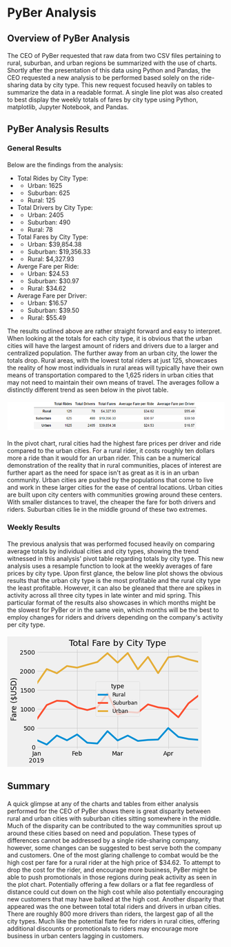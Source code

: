 # PyBer Analysis
## Overview of PyBer Analysis
####
The CEO of PyBer requested that raw data from two CSV files pertaining to rural, suburban, and urban regions be summarized with the use of charts. Shortly after the presentation of this data using Python and Pandas, the CEO requested a new analysis to be performed based solely on the ride-sharing data by city type. This new request focused heavily on tables to summarize the data in a readable format. A single line plot was also created to best display the weekly totals of fares by city type using Python, matplotlib, Jupyter Notebook, and Pandas. 

## PyBer Analysis Results
### General Results
#### 
Below are the findings from the analysis:

* Total Rides by City Type:
*   - Urban: 1625
*   - Suburban: 625
*   - Rural: 125
* Total Drivers by City Type:
*   - Urban: 2405
*   - Suburban: 490
*   - Rural: 78
* Total Fares by City Type:
*   - Urban: $39,854.38
*   - Suburban: $19,356.33
*   - Rural: $4,327.93
* Averge Fare per Ride:
*   - Urban: $24.53
*   - Suburban: $30.97
*   - Rural: $34.62
* Average Fare per Driver:
*   - Urban: $16.57
*   - Suburban: $39.50
*   - Rural: $55.49
 
The results outlined above are rather straight forward and easy to interpret. When looking at the totals for each city type, it is obvious that the urban cities will have the largest amount of riders and drivers due to a larger and centralized population. The further away from an urban city, the lower the totals drop. Rural areas, with the lowest total riders at just 125, showcases the reality of how most individuals in rural areas will typically have their own means of transportation compared to the 1,625 riders in urban cities that may not need to maintain their own means of travel. The averages follow a distinctly different trend as seen below in the pivot table. 
#### ![table_image](https://github.com/victoriaguille/PyBer_Analysis/blob/main/analysis/PyBer_Summary_DF.PNG)
In the pivot chart, rural cities had the highest fare prices per driver and ride compared to the urban cities. For a rural rider, it costs roughly ten dollars more a ride than it would for an urban rider. This can be a numerical demonstration of the reality that in rural communities, places of interest are further apart as the need for space isn't as great as it is in an urban community. Urban cities are pushed by the populations that come to live and work in these larger cities for the ease of central locations. Urban cities are built upon city centers with communities growing around these centers. With smaller distances to travel, the cheaper the fare for both drivers and riders. Suburban cities lie in the middle ground of these two extremes. 
### Weekly Results
####
The previous analysis that was performed focused heavily on comparing average totals by individual cities and city types, showing the trend witnessed in this analysis' pivot table regarding totals by city type. This new analysis uses a resample function to look at the weekly averages of fare prices by city type. Upon first glance, the below line plot shows the obvious results that the urban city type is the most profitable and the rural city type the least profitable. However, it can also be gleaned that there are spikes in activity across all three city types in late winter and mid spring. This particular format of the results also showcases in which months might be the slowest for PyBer or in the same vein, which months will be the best to employ changes for riders and drivers depending on the company's activity per city type. 
####
![plot image](https://github.com/victoriaguille/PyBer_Analysis/blob/main/analysis/PyBer_fare_summary.png)

## Summary
####
A quick glimpse at any of the charts and tables from either analysis performed for the CEO of PyBer shows there is great disparity between rural and urban cities with suburban cities sitting somewhere in the middle. Much of the disparity can be contributed to the way communities sprout up around these cities based on need and population. These types of differences cannot be addressed by a single ride-sharing company, however, some changes can be suggested to best serve both the company and customers. One of the most glaring challenge to combat would be the high cost per fare for a rural rider at the high price of $34.62. To attempt to drop the cost for the rider, and encourage more business, PyBer might be able to push promotionals in those regions during peak activity as seen in the plot chart. Potentially offering a few dollars or a flat fee regardless of distance could cut down on the high cost while also potentially encouraging new customers that may have balked at the high cost. Another disparity that appeared was the one between total total riders and drivers in urban cities. There are roughly 800 more drivers than riders, the largest gap of all the city types. Much like the potential flate fee for riders in rural cities, offering additional discounts or promotionals to riders may encourage more business in urban centers lagging in customers. 


